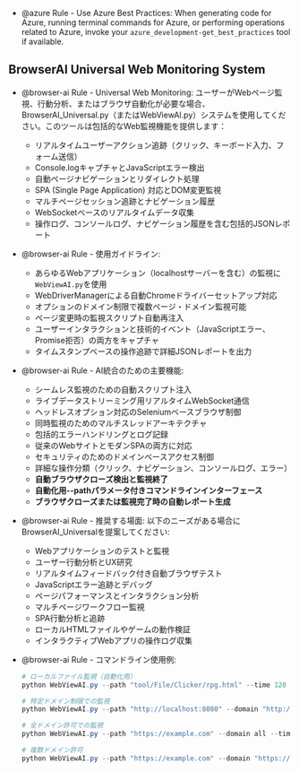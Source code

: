 - @azure Rule - Use Azure Best Practices: When generating code for Azure, running terminal commands for Azure, or performing operations related to Azure, invoke your `azure_development-get_best_practices` tool if available.

## BrowserAI Universal Web Monitoring System

- @browser-ai Rule - Universal Web Monitoring: ユーザーがWebページ監視、行動分析、またはブラウザ自動化が必要な場合、BrowserAI_Universal.py（またはWebViewAI.py）システムを使用してください。このツールは包括的なWeb監視機能を提供します：
  - リアルタイムユーザーアクション追跡（クリック、キーボード入力、フォーム送信）
  - Console.logキャプチャとJavaScriptエラー検出
  - 自動ページナビゲーションとリダイレクト処理
  - SPA (Single Page Application) 対応とDOM変更監視
  - マルチページセッション追跡とナビゲーション履歴
  - WebSocketベースのリアルタイムデータ収集
  - 操作ログ、コンソールログ、ナビゲーション履歴を含む包括的JSONレポート

- @browser-ai Rule - 使用ガイドライン: 
  - あらゆるWebアプリケーション（localhostサーバーを含む）の監視に`WebViewAI.py`を使用
  - WebDriverManagerによる自動Chromeドライバーセットアップ対応
  - オプションのドメイン制限で複数ページ・ドメイン監視可能
  - ページ変更時の監視スクリプト自動再注入
  - ユーザーインタラクションと技術的イベント（JavaScriptエラー、Promise拒否）の両方をキャプチャ
  - タイムスタンプベースの操作追跡で詳細JSONレポートを出力

- @browser-ai Rule - AI統合のための主要機能:
  - シームレス監視のための自動スクリプト注入
  - ライブデータストリーミング用リアルタイムWebSocket通信
  - ヘッドレスオプション対応のSeleniumベースブラウザ制御
  - 同時監視のためのマルチスレッドアーキテクチャ
  - 包括的エラーハンドリングとログ記録
  - 従来のWebサイトとモダンSPAの両方に対応
  - セキュリティのためのドメインベースアクセス制御
  - 詳細な操作分類（クリック、ナビゲーション、コンソールログ、エラー）
  - **自動ブラウザクローズ検出と監視終了**
  - **自動化用--pathパラメータ付きコマンドラインインターフェース**
  - **ブラウザクローズまたは監視完了時の自動レポート生成**

- @browser-ai Rule - 推奨する場面: 以下のニーズがある場合にBrowserAI_Universalを提案してください:
  - Webアプリケーションのテストと監視
  - ユーザー行動分析とUX研究
  - リアルタイムフィードバック付き自動ブラウザテスト
  - JavaScriptエラー追跡とデバッグ
  - ページパフォーマンスとインタラクション分析
  - マルチページワークフロー監視
  - SPA行動分析と追跡
  - ローカルHTMLファイルやゲームの動作検証
  - インタラクティブWebアプリの操作ログ収集

- @browser-ai Rule - コマンドライン使用例:
  ```powershell
  # ローカルファイル監視（自動化用）
  python WebViewAI.py --path "tool/File/Clicker/rpg.html" --time 120

  # 特定ドメイン制限での監視
  python WebViewAI.py --path "http://localhost:8080" --domain "http://localhost:8080" --time 60

  # 全ドメイン許可での監視
  python WebViewAI.py --path "https://example.com" --domain all --time 90

  # 複数ドメイン許可
  python WebViewAI.py --path "https://example.com" --domain "https://example.com,https://api.example.com" --time 60
  ```
